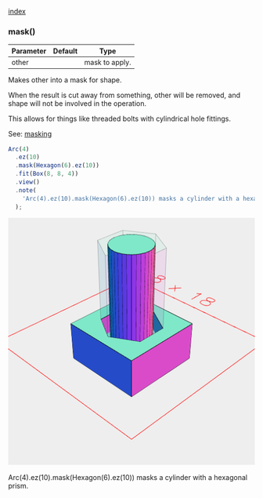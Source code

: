 [index](../../nb/api/index.md)
### mask()
Parameter|Default|Type
---|---|---
other||mask to apply.

Makes other into a mask for shape.

When the result is cut away from something, other will be removed, and shape will not be involved in the operation.

This allows for things like threaded bolts with cylindrical hole fittings.

See: [masking](../../nb/api/masking.md)

```JavaScript
Arc(4)
  .ez(10)
  .mask(Hexagon(6).ez(10))
  .fit(Box(8, 8, 4))
  .view()
  .note(
    'Arc(4).ez(10).mask(Hexagon(6).ez(10)) masks a cylinder with a hexagonal prism.'
  );
```

![Image](mask.md.0.png)

Arc(4).ez(10).mask(Hexagon(6).ez(10)) masks a cylinder with a hexagonal prism.
